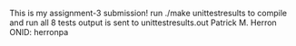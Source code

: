 This is my assignment-3 submission!
run ./make unittestresults to compile and run all 8 tests
output is sent to unittestresults.out
Patrick M. Herron ONID: herronpa
